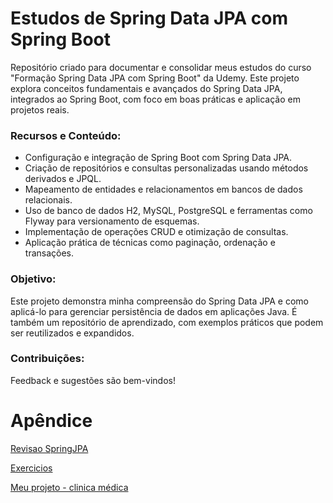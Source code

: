 
# Estudos de Spring Data JPA com Spring Boot

Repositório criado para documentar e consolidar meus estudos do curso "Formação Spring Data JPA com Spring Boot" da Udemy. Este projeto explora conceitos fundamentais e avançados do Spring Data JPA, integrados ao Spring Boot, com foco em boas práticas e aplicação em projetos reais.

### Recursos e Conteúdo:

* Configuração e integração de Spring Boot com Spring Data JPA.
* Criação de repositórios e consultas personalizadas usando métodos derivados e JPQL.
* Mapeamento de entidades e relacionamentos em bancos de dados relacionais.
* Uso de banco de dados H2, MySQL, PostgreSQL e ferramentas como Flyway para versionamento de esquemas.
* Implementação de operações CRUD e otimização de consultas.
* Aplicação prática de técnicas como paginação, ordenação e transações.

### Objetivo:

Este projeto demonstra minha compreensão do Spring Data JPA e como aplicá-lo para gerenciar persistência de dados em aplicações Java. É também um repositório de aprendizado, com exemplos práticos que podem ser reutilizados e expandidos.

### Contribuições:

Feedback e sugestões são bem-vindos!

# Apêndice

[Revisao SpringJPA](https://github.com/nogueiraDani/LearnSpringDataJPA-Udemy/tree/main/demo-spring-revisao-jpa)

[Exercicios](https://github.com/nogueiraDani/LearnSpringDataJPA-Udemy/tree/main/tarefas-jpa-testes/src)

[Meu projeto - clinica médica](https://github.com/nogueiraDani/LearnSpringDataJPA-Udemy/tree/main/clinica-medica/src)

